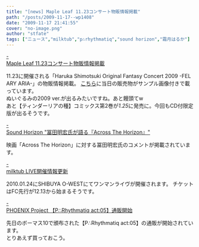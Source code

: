 ```yaml
---
title: "[news] Maple Leaf 11.23コンサート物販情報掲載"
path: "/posts/2009-11-17--wp1408"
date: "2009-11-17 21:41:55"
cover: "no-image.png"
author: "stfate"
tags: ["ニュース","milktub","p∴rhythmatiq","sound horizon","霜月はるか"]
---
```


<style type="text/css">
<!--
p {white-space: pre-wrap};
-->
</style>

<a class="topics" href="http://shimotsukin.com/" target="_blank">- Maple Leaf 11.23コンサート物販情報掲載</a>
<div class="news">11.23に開催される「Haruka Shimotsuki Original Fantasy Concert 2009 -FEL ARY ARIA-」の物販情報掲載。
<a href="http://www.team-e.co.jp/sp/archive/ofc2009.html">こちら</a>に当日の販売物がサンプル画像付きで載っています。
<div id="talk">ぬいぐるみの2009 ver.が出るみたいですね。あと饅頭てw</div>
あと【ティンダーリアの種】コミックス第2巻が<em>1.25</em>に発売に。今回もCD付限定版が出るそうです。</div>

<a class="topics" href="http://www.soundhorizon.com/information/index.html" target="_blank">- Sound Horizon "冨田明宏氏が語る『Across The Horizon』"</a>
<div class="news">映画「Across The Horizon」に対する冨田明宏氏のコメントが掲載されています。</div>

<a class="topics" href="http://milktub.com/" target="_blank">- milktub LIVE開催情報更新</a>
<div class="news">2010.01.24にSHIBUYA O-WESTにてワンマンライヴが開催されます。
チケットはFC先行が12.13から始まるそうです。</div>

<a class="topics" href="http://www.p-pr.info/" target="_blank">- PHOENIX Project 【P∴Rhythmatiq act:05】通販開始</a>
<div class="news">先日のボーマス10で頒布された【P∴Rhythmatiq act:05】の通販が開始されています。
<div id="talk">とりあえず買っておこう。</div></div>